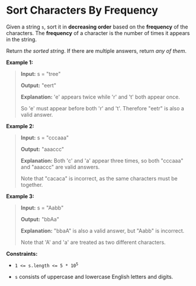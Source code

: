 # Sort Characters By Frequency

Given a string <code>s</code>, sort it in **decreasing order** based on the **frequency** of the characters. The **frequency** of a character is the number of times it appears in the string.

Return *the sorted string*. If there are multiple answers, return *any of them*.


**Example 1:**
>
> **Input:** s = "tree"
>
> **Output:** "eert"
>
> **Explanation:** 'e' appears twice while 'r' and 't' both appear once.
>
> So 'e' must appear before both 'r' and 't'. Therefore "eetr" is also a valid answer.

**Example 2:**
>
> **Input:** s = "cccaaa"
>
> **Output:** "aaaccc"
>
> **Explanation:** Both 'c' and 'a' appear three times, so both "cccaaa" and "aaaccc" are valid answers.
>
> Note that "cacaca" is incorrect, as the same characters must be together.

**Example 3:**
>
> **Input:** s = "Aabb"
>
> **Output:** "bbAa"
>
> **Explanation:** "bbaA" is also a valid answer, but "Aabb" is incorrect.
>
> Note that 'A' and 'a' are treated as two different characters.


**Constraints:**

- <code>1 &lt;= s.length &lt;= 5 * 10<sup>5</sup></code>

- <code>s</code> consists of uppercase and lowercase English letters and digits.

